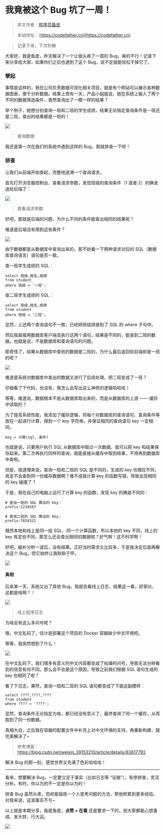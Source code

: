 # 我竟被这个 Bug 坑了一周！

> 本文作者：[程序员鱼皮](https://yuyuanweb.feishu.cn/wiki/Abldw5WkjidySxkKxU2cQdAtnah)
>
> 本站地址：[https://codefather.cn](https://codefather.cn)

> 记录下来，下次秒解

大家好，我是鱼皮，昨天解决了一个让我头疼了一周的 Bug，爽的不行！记录下来分享给大家，如果你们之后也遇到了这个 Bug，说不定就能轻松干掉它了。

### 孽起

事情是这样的，我在公司负责数据可视化相关项目，就是有个网站可以展示各种数据图表，便于分析数据。结果上周有一天，产品小姐姐说，她在系统上输入了两个不同的数据筛选条件，竟然查询出了一模一样的结果？

举个例子，她想分别查询一班和二班的学生成绩，结果无论指定查询条件是一班还是二班，查出的结果都是一班的！

![](https://pic.yupi.icu/5563/202311072029653.png)

> 查询数据

我还是第一次在我们的系统中遇到这样的 Bug，那就排查一下呗！

### 排查

让我们从前端开始查起，完整地追溯一个查询请求。

首先打开浏览器控制台，查看请求参数，发现班级的查询条件（1 或者 2）的确发送给后端了：

![](https://pic.yupi.icu/5563/202311072029366.png)

> 查看请求参数

好吧，那就是后端的问题，为什么不同的条件能查出相同的结果呢？

难道是后端没有用到这些条件？

![](https://pic.yupi.icu/5563/202311072029655.png)

由于数据都是从数据库中查询出来的，那不妨看一下两种请求对应的 SQL（数据库查询语言）语句是否一致。

查一班学生成绩的 SQL：

```
select 班级,姓名,成绩 
from student
where 班级 = '一班';
```

查二班学生成绩的 SQL：

```
select 班级,姓名,成绩 
from student
where 班级 = '二班';
```

显然，上述两个查询语句不一致，已经把班级拼接到了 SQL 的 where 子句中。

然后我直接用数据库客户端去执行这两个语句，结果是不同的，能查到二班的数据。也就是说，不是数据库和查询语句的问题。

那奇怪了，如果从数据库中查到的数据是二班的，为什么最后返回给前端却是一班的呢？

![](https://pic.yupi.icu/5563/202311072029966.png)

难道是系统对数据库中查出的数据又进行了后续处理，把二班变成了一班？

仔细看了下代码，也没有，我怎么会写出这么神奇的逻辑哈哈哈！

等等，难道说，数据根本不是从数据库取出来的，而是从数据库的上游 —— 缓存中读取的？

为了提高系统性能，我添加了缓存逻辑，将每个对数据库的查询语句、查询条件等放在一起进行计算，得到一个 key 字符串，并保证相同的查询语句 key 一定相同。

```
key = 计算(sql, 条件)
```

也就是说，只要用户执行 SQL 从数据库中取过一次数据，就可以把 key 和结果保存起来。第二次再执行同样的查询，就能直接从缓存中取到结果，不用再到数据库中查啦。

但是，按道理来说，查询一班和二班的 SQL 是不同的，生成的 key 也理应不同，肯定不会查到同一份缓存数据啊？难不成我计算 key 的函数写错，导致出现相同的 key 碰撞了？

于是，我在自己的电脑上运行了计算 key 的函数，发现 key 的确是不同的：

```
# 查询一班的 SQL 算出的 Key：
prefix:1234567

# 查询二班的 SQL 算出的 Key：
prefix:7654321
```

既然本地和线上是同一组 SQL、同一个计算函数，所以本地的 key 不同，线上的 key 肯定也不同，那怎么还会查出相同的数据呢？好气啊！这不科学啊！

好吧，脑补分析一波后，没有结果。正好当时需求又比较多，于是我决定后面再解决这个 Bug，但它始终让我耿耿于怀。

![](https://pic.yupi.icu/5563/202311072029658.png)

#### 真相

后来某一天，系统又出了其他 Bug，我就去看线上日志，结果这一看，好家伙，这都是啥啊？！

![](https://pic.yupi.icu/5563/202311072029765.png)

> 线上程序日志

为啥会有这么多问号呢？

哦，中文乱码了，估计是部署这个项目的 Docker 容器缺少中文环境吧。

等等，我突然想到了什么！

![](https://pic.yupi.icu/5563/202311072029256.png)

在中文乱码下，我们很多有意义的中文内容都变成了枯燥的问号，导致无法分辨看到的信息有何不同。那么会不会是这个原因，导致之前我们根据 SQL 语句生成的 key 也相同了呢？

看了下日志，果然，查询一班和二班的 SQL 语句都变成了下面这副模样：

```
select ????,????,???? 
from student
where ???? = '????';
```

显然，查询条件无论指定为啥，都已经没有意义了，最终查询了同一个缓存，从而取到了同一份数据。

真相大白，之后我在容器的配置文件中补充上对中文环境的支持，再重新构建，就完美解决了~

> 参考博客：https://blog.csdn.net/weixin_39153210/article/details/83617792

解决 Bug 的那一刻，感觉世界又充满了色彩哈哈哈！



------


看来，想要解决 Bug，一定要立足于事实（比如日志等 “证据”），有序排查，灵活分析。有时，你以为的不一定是你以为的！

排查 Bug 虽然头疼，但却能锻炼一个人思考问题的方法，帮他积累到更多经验。对我来说，这波属实不亏~

以上就是本期分享，我是鱼皮，**点赞 + 在看** 还是要求一下的，祝大家都能心想事成、发大财、行大运。

![](https://pic.yupi.icu/5563/202311072029964.png)